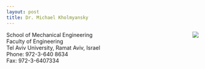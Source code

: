 ```yaml
---
layout: post
title: Dr. Michael Kholmyansky
---
```



<img src = "http://www.eng.tau.ac.il/photos/staff/Kholm.jpg" align="right">
School of Mechanical Engineering  <br>
Faculty of Engineering  <br>
Tel Aviv University, Ramat Aviv, Israel  <br>
Phone: 972-3-640 8634   <br>
Fax: 972-3-6407334 <br>
